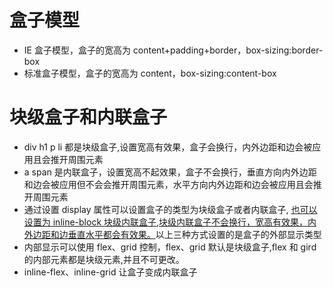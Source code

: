 # 盒子模型

- IE 盒子模型，盒子的宽高为 content+padding+border，box-sizing:border-box
- 标准盒子模型，盒子的宽高为 content，box-sizing:content-box

# 块级盒子和内联盒子

- div h1 p li 都是块级盒子,设置宽高有效果，盒子会换行，内外边距和边会被应用且会推开周围元素
- a span 是内联盒子，设置宽高不起效果，盒子不会换行，垂直方向内外边距和边会被应用但不会会推开周围元素，水平方向内外边距和边会被应用且会推开周围元素
- 通过设置 display 属性可以设置盒子的类型为块级盒子或者内联盒子, <u>也可以设置为 inline-block 块级内联盒子,块级内联盒子不会换行，宽高有效果，内外边距和边垂直水平都会有效果。</u>以上三种方式设置的是盒子的外部显示类型
- 内部显示可以使用 flex、grid 控制，flex、grid 默认是块级盒子,flex 和 gird 的内部元素都是块级元素,并且不可更改。
- inline-flex、inline-grid 让盒子变成内联盒子

